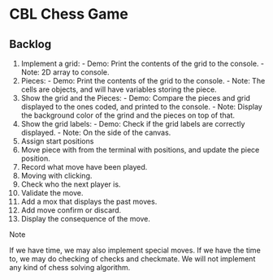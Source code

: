 # CBL Chess Game

## Backlog

  1. Implement a grid:
    - Demo: Print the contents of the grid to the console.
    - Note: 2D array to console.
  2. Pieces:
    - Demo: Print the contents of the grid to the console.
    - Note: The cells are objects, and will have variables storing the piece.
  3. Show the grid and the Pieces:
    - Demo: Compare the pieces and grid displayed to the ones coded,
        and printed to the console.
    - Note: Display the background color of the grind and the pieces on top of that.
  4. Show the grid labels:
    - Demo: Check if the grid labels are correctly displayed.
    - Note: On the side of the canvas.
  5. Assign start positions
  6. Move piece with from the terminal with positions, and update the piece position.
  7. Record what move have been played.
  8. Moving with clicking.
  9. Check who the next player is.
  10. Validate the move.
  11. Add a mox that displays the past moves.
  12. Add move confirm or discard.
  13. Display the consequence of the move.
  
> [!NOTE]
> If we have time, we may also implement special moves.
> If we have the time to, we may do checking of checks and checkmate.
> We will not implement any kind of chess solving algorithm.


